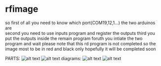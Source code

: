 # rfimage
so first of all you need to know which port(COM19,12,1...) the two arduinos are  
second you need to use inputs program and register the outputs 
third you put the outputs inside the remain program 
foruth you intiate the two program and wait 
please note that this rd program is not completed so the image  most  to be in red and black only 
hopefully it will be completed soon

PARTS:
![alt text](https://i2.wp.com/randomnerdtutorials.com/wp-conte….jpg?resize=450%2C251&quality=100&strip=all&ssl=1)
![alt text](https://upload.wikimedia.org/wikipedia/commons/thu…8/Arduino_Uno_-_R3.jpg/220px-Arduino_Uno_-_R3.jpg)
diagrams:
![alt text](https://image.easyeda.com/histories/3776cb8febd6469da5b45cc5eed88024.png)
![alt text](https://image.easyeda.com/histories/885e0c738c784176809d896cba4d4ae5.png)

